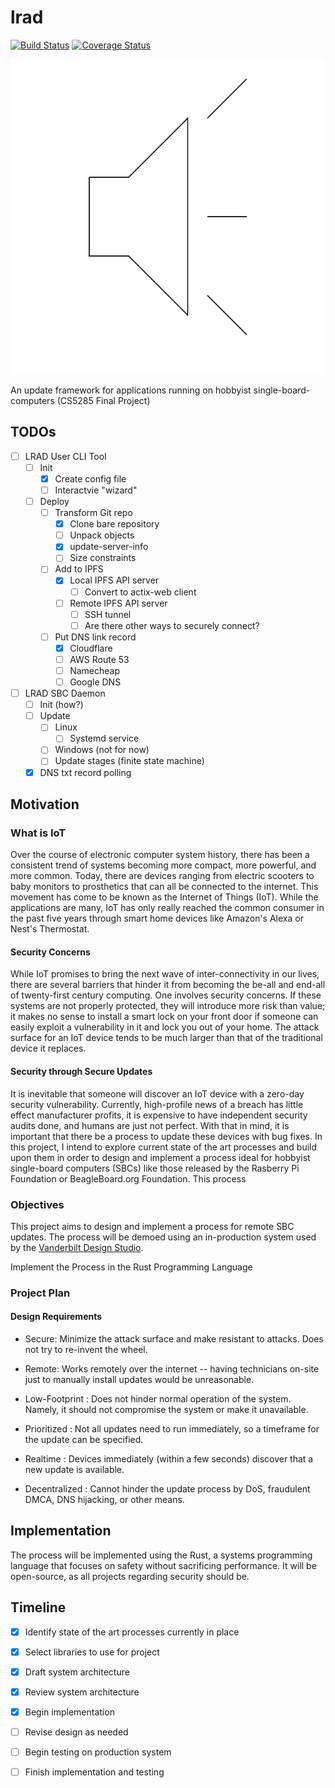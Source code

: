 # lrad

[![Build Status](https://travis-ci.org/sameer/lrad.svg?branch=master)](https://travis-ci.org/sameer/lrad)
[![Coverage Status](https://coveralls.io/repos/github/sameer/lrad/badge.svg?branch=master)](https://coveralls.io/github/sameer/lrad?branch=master)

![logo](lrad.svg)

An update framework for applications running on hobbyist single-board-computers (CS5285 Final Project)

## TODOs

- [ ] LRAD User CLI Tool
  - [ ] Init
    - [x] Create config file
    - [ ] Interactvie "wizard"
  - [ ] Deploy
    - [ ] Transform Git repo
      - [x] Clone bare repository
      - [ ] Unpack objects
      - [x] update-server-info
      - [ ] Size constraints
    - [ ] Add to IPFS
      - [x] Local IPFS API server
        - [ ] Convert to actix-web client
      - [ ] Remote IPFS API server
        - [ ] SSH tunnel
        - [ ] Are there other ways to securely connect?
    - [ ] Put DNS link record
      - [x] Cloudflare
      - [ ] AWS Route 53
      - [ ] Namecheap
      - [ ] Google DNS
- [ ] LRAD SBC Daemon
  - [ ] Init (how?)
  - [ ] Update
    - [ ] Linux
      - [ ] Systemd service
    - [ ] Windows (not for now)
    - [ ] Update stages (finite state machine)
  - [x] DNS txt record polling

## Motivation

### What is IoT

Over the course of electronic computer system history, there has been a consistent trend of systems becoming more compact, more powerful, and more common. Today, there are devices ranging from electric scooters to baby monitors to prosthetics that can all be connected to the internet. This movement has come to be known as the Internet of Things (IoT). While the applications are many, IoT has only really reached the common consumer in the past five years through smart home devices like Amazon's Alexa or Nest's Thermostat.

#### Security Concerns

While IoT promises to bring the next wave of inter-connectivity in our lives, there are several barriers that hinder it from becoming the be-all and end-all of twenty-first century computing. One involves security concerns. If these systems are not properly protected, they will introduce more risk than value; it makes no sense to install a smart lock on your front door if someone can easily exploit a vulnerability in it and lock you out of your home. The attack surface for an IoT device tends to be much larger than that of the traditional device it replaces.

#### Security through Secure Updates

It is inevitable that someone will discover an IoT device with a zero-day security vulnerability. Currently, high-profile news of a breach has little effect manufacturer profits, it is expensive to have independent security audits done, and humans are just not perfect. With that in mind, it is important that there be a process to update these devices with bug fixes. In this project, I intend to explore current state of the art processes and build upon them in order to design and implement a process ideal for hobbyist single-board computers (SBCs) like those released by the Rasberry Pi Foundation or BeagleBoard.org Foundation. This process

### Objectives

This project aims to design and implement a process for remote SBC updates. The process will be demoed using an in-production system used by the [Vanderbilt Design Studio](https://github.com/vanderbilt-design-studio/).

Implement the Process in the Rust Programming Language

### Project Plan

#### Design Requirements

- Secure: Minimize the attack surface and make resistant to attacks. Does not try to re-invent the wheel.

- Remote: Works remotely over the internet -- having technicians on-site just to manually install updates would be unreasonable.

- Low-Footprint : Does not hinder normal operation of the system. Namely, it should not compromise the system or make it unavailable.

- Prioritized : Not all updates need to run immediately, so a timeframe for the update can be specified.

- Realtime : Devices immediately (within a few seconds) discover that a new update is available.

- Decentralized : Cannot hinder the update process by DoS, fraudulent DMCA, DNS hijacking, or other means.

## Implementation

The process will be implemented using the Rust, a systems programming language that focuses on safety without sacrificing performance. It will be open-source, as all projects regarding security should be.

## Timeline

- [x] Identify state of the art processes currently in place

- [x] Select libraries to use for project

- [x] Draft system architecture

- [x] Review system architecture

- [x] Begin implementation

- [ ] Revise design as needed

- [ ] Begin testing on production system

- [ ] Finish implementation and testing
